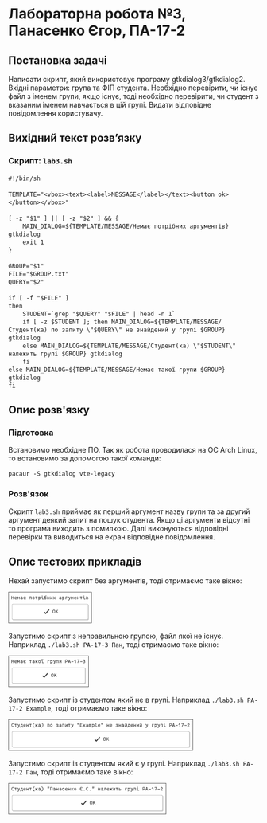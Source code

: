# Лабораторна робота №3, Панасенко Єгор, ПА-17-2

## Постановка задачі

Написати скрипт, який використовує програму gtkdialog3/gtkdialog2. Вхідні параметри: група та ФІП студента. Необхідно перевірити, чи існує файл з іменем групи, якщо існує, тоді необхідно перевірити, чи студент з вказаним іменем навчається в цій групі. Видати відповідне повідомлення користувачу.

## Вихідний текст розв’язку

### Скрипт: `lab3.sh`
```shell
#!/bin/sh

TEMPLATE="<vbox><text><label>MESSAGE</label></text><button ok></button></vbox>"

[ -z "$1" ] || [ -z "$2" ] && {
    MAIN_DIALOG=${TEMPLATE/MESSAGE/Немає потрібних аргументів} gtkdialog
    exit 1
}

GROUP="$1"
FILE="$GROUP.txt"
QUERY="$2"

if [ -f "$FILE" ]
then
    STUDENT=`grep "$QUERY" "$FILE" | head -n 1`
    if [ -z $STUDENT ]; then MAIN_DIALOG=${TEMPLATE/MESSAGE/Студент(ка) по запиту \"$QUERY\" не знайдений у групі $GROUP} gtkdialog
    else MAIN_DIALOG=${TEMPLATE/MESSAGE/Студент(ка) \"$STUDENT\" належить групі $GROUP} gtkdialog
    fi
else MAIN_DIALOG=${TEMPLATE/MESSAGE/Немає такої групи $GROUP} gtkdialog
fi
```

## Опис розв'язку

### Підготовка

Встановимо необхідне ПО. Так як робота проводилася на ОС Arch Linux,
то встановимо за допомогою такої команди:
```shell
pacaur -S gtkdialog vte-legacy
```

### Розв'язок

Скрипт `lab3.sh` приймає як перший аргумент назву групи та за другий аргумент
деякий запит на пошук студента. Якщо ці аргументи відсутні то програма виходить
з помилкою. Далі виконуються відповідні перевірки та виводиться на екран
відповідне повідомлення.

## Опис тестових прикладів

Нехай запустимо скрипт без аргументів, тоді отримаємо таке вікно:

![Немає потрібних аргументів](NoArgs.png)

Запустимо скрипт з неправильною групою, файл якої не існує. Наприклад
`./lab3.sh PA-17-3 Пан`, тоді отримаємо таке вікно:

![Немає такої групи PA-17-3](WrongGroup.png)

Запустимо скрипт із студентом який не в групі. Наприклад
`./lab3.sh PA-17-2 Example`, тоді отримаємо таке вікно:

![Студент(ка) по запиту "Example" не знайдений у групі PA-17-2](WrongStudent.png)

Запустимо скрипт із студентом який є у групі. Наприклад
`./lab3.sh PA-17-2 Пан`, тоді отримаємо таке вікно:

![Студент(ка) "Панасенко Є.С." належить групі PA-17-2](Success.png)
